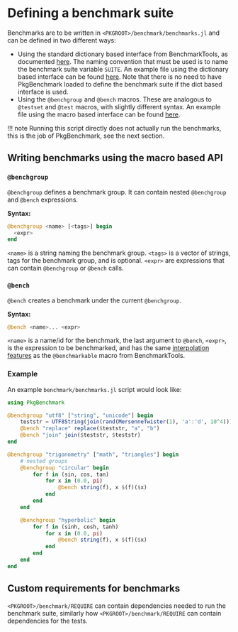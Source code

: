 # Defining a benchmark suite


Benchmarks are to be written in `<PKGROOT>/benchmark/benchmarks.jl` and can be defined in two different ways:

* Using the standard dictionary based interface from BenchmarkTools, as documented [here](https://github.com/JuliaCI/BenchmarkTools.jl/blob/master/doc/manual.md#defining-benchmark-suites). The naming convention that must be used is to name the benchmark suite variable `SUITE`. An example file using the dictionary based interface can be found [here](https://github.com/JuliaCI/PkgBenchmark.jl/blob/master/benchmark/benchmarks_dict.jl). Note that there is no need to have PkgBenchmark loaded to define the benchmark suite if the dict based interface is used.
* Using the `@benchgroup` and `@bench` macros. These are analogous to `@testset` and `@test` macros, with slightly different syntax. An example file using the macro based interface can be found [here](https://github.com/JuliaCI/PkgBenchmark.jl/blob/master/benchmark/benchmarks.jl).


!!! note
    Running this script directly does not actually run the benchmarks, this is the job of PkgBenchmark, see the next section.

## Writing benchmarks using the macro based API

### `@benchgroup`

`@benchgroup` defines a benchmark group. It can contain nested `@benchgroup` and `@bench` expressions.

**Syntax:**

```julia
@benchgroup <name> [<tags>] begin
  <expr>
end
```

`<name>` is a string naming the benchmark group. `<tags>` is a vector of strings, tags for the benchmark group, and is optional. `<expr>` are expressions that can contain `@benchgroup` or `@bench` calls.

### `@bench`

`@bench` creates a benchmark under the current `@benchgroup`.

**Syntax:**

```julia
@bench <name>... <expr>
```

`<name>` is a name/id for the benchmark, the last argument to `@bench`, `<expr>`, is the expression to be benchmarked, and has the same [interpolation features](https://github.com/JuliaCI/BenchmarkTools.jl/blob/master/doc/manual.md#interpolating-values-into-benchmark-expressions) as the `@benchmarkable` macro from BenchmarkTools.

### Example

An example `benchmark/benchmarks.jl` script would look like:

```julia
using PkgBenchmark

@benchgroup "utf8" ["string", "unicode"] begin
    teststr = UTF8String(join(rand(MersenneTwister(1), 'a':'d', 10^4)))
    @bench "replace" replace($teststr, "a", "b")
    @bench "join" join($teststr, $teststr)
end

@benchgroup "trigonometry" ["math", "triangles"] begin
    # nested groups
    @benchgroup "circular" begin
        for f in (sin, cos, tan)
            for x in (0.0, pi)
                @bench string(f), x $(f)($x)
            end
        end
    end

    @benchgroup "hyperbolic" begin
        for f in (sinh, cosh, tanh)
            for x in (0.0, pi)
                @bench string(f), x $(f)($x)
            end
        end
    end
end
```

## Custom requirements for benchmarks

`<PKGROOT>/benchmark/REQUIRE` can contain dependencies needed to run the benchmark suite, similarly how `<PKGROOT>/benchmark/REQUIRE` can contain dependencies for the tests.